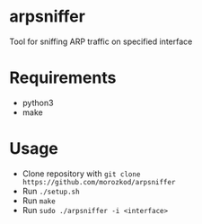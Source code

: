 # arpsniffer

Tool for sniffing ARP traffic on specified interface

# Requirements
- python3
- make

# Usage

- Clone repository with `git clone https://github.com/morozkod/arpsniffer`
- Run `./setup.sh`
- Run `make`
- Run `sudo ./arpsniffer -i <interface>`
